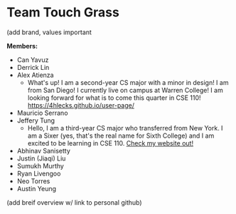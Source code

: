 # Team Touch Grass
(add brand, values important


**Members:**
- Can Yavuz
- Derrick Lin
- Alex Atienza
  - What's up! I am a second-year CS major with a minor in design! I am from San Diego! I currently live on campus at Warren College! I am looking forward for what is to come this quarter in CSE 110! https://4hlecks.github.io/user-page/
- Mauricio Serrano
- Jeffery Tung
  - Hello, I am a third-year CS major who transferred from New York. I am a Sixer (yes, that's the real name for Sixth College) and I am excited to be learning in CSE 110. [Check my website out!](https://jtung0705.github.io/CSE110/)
- Abhinav Sanisetty
- Justin (Jiaqi) Liu
- Sumukh Murthy
- Ryan Livengoo
- Neo Torres
- Austin Yeung

(add breif overview w/ link to personal github)

